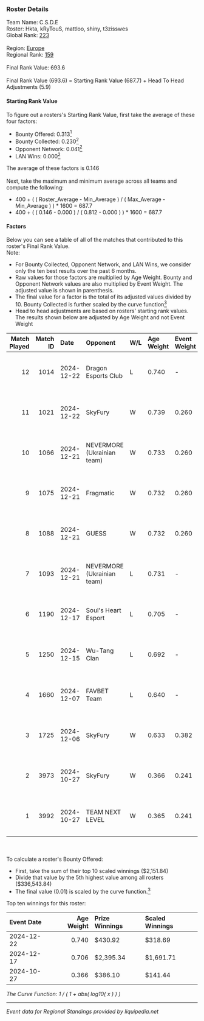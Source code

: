 ### Roster Details<br />
Team Name: C.S.D.E<br />
Roster: Hkta, kRyTouS, mattloo, shiny, t3zisswes<br />
Global Rank: [223](../../standings_global_2025_03_01.md)<br />
<br />
Region: [Europe]( ../../standings_europe_2025_03_01.md)<br />
Regional Rank: [159]( ../../standings_europe_2025_03_01.md)<br />
<br />
Final Rank Value:  693.6<br />
<br />
Final Rank Value (693.6) = Starting Rank Value (687.7) + Head To Head Adjustments (5.9)<br />

#### Starting Rank Value<br />
To figure out a rosters's Starting Rank Value, first take the average of these four factors:<br />
- Bounty Offered: 0.313[<sup>1</sup>](#table2)
- Bounty Collected: 0.230[<sup>2</sup>](#table1)
- Opponent Network: 0.041[<sup>2</sup>](#table1)
- LAN Wins: 0.000[<sup>2</sup>](#table1)

The average of these factors is 0.146<br />
<br />
Next, take the maximum and minimum average across all teams and compute the following:<br />
- 400 + ( ( Roster_Average - Min_Average ) / ( Max_Average - Min_Average ) ) * 1600 = 687.7
- 400 + ( ( 0.146 - 0.000 ) / ( 0.812 - 0.000 ) ) * 1600 = 687.7


#### Factors<br />
Below you can see a table of all of the matches that contributed to this roster's Final Rank Value.<br />
Note:<br />

- For Bounty Collected, Opponent Network, and LAN Wins, we consider only the ten best results over the past 6 months.
- Raw values for those factors are multiplied by Age Weight. Bounty and Opponent Network values are also multiplied by Event Weight. The adjusted value is shown in parenthesis.
- The final value for a factor is the total of its adjusted values divided by 10. Bounty Collected is further scaled by the curve function[<sup>3</sup>](#curveFunction)
- Head to head adjustments are based on rosters' starting rank values. The results shown below are adjusted by Age Weight and not Event Weight
<span id="table1"></span><br />


| Match Played | Match ID | Date       | Opponent                   | W/L | Age Weight | Event Weight | Bounty Collected | Opponent Network | LAN Wins  | H2H Adj. | Roster                                   |
| -: | -: | :- | :- | :- | :- | :- | :- | :- | :- | -: | :- |
|           12 |     1014 | 2024-12-22 | Dragon Esports Club        | L   | 0.740      | -            | -                | -                | -         |   -11.80 | Hkta, kRyTouS, mattloo, shiny, t3zisswes |
|           11 |     1021 | 2024-12-22 | SkyFury                    | W   | 0.739      | 0.260        | 0.004 (0.001)    | 0.345 (0.066)    | 0 (0.000) |    10.38 | Hkta, kRyTouS, mattloo, shiny, t3zisswes |
|           10 |     1066 | 2024-12-21 | NEVERMORE (Ukrainian team) | W   | 0.733      | 0.260        | 0.010 (0.002)    | 1.000 (0.191)    | 0 (0.000) |    15.05 | Hkta, kRyTouS, mattloo, shiny, t3zisswes |
|            9 |     1075 | 2024-12-21 | Fragmatic                  | W   | 0.732      | 0.260        | 0.000 (0.000)    | 0.076 (0.014)    | 0 (0.000) |     7.36 | Hkta, kRyTouS, mattloo, shiny, t3zisswes |
|            8 |     1088 | 2024-12-21 | GUESS                      | W   | 0.732      | 0.260        | 0.000 (0.000)    | 0.000 (0.000)    | 0 (0.000) |     5.96 | Hkta, kRyTouS, mattloo, shiny, t3zisswes |
|            7 |     1093 | 2024-12-21 | NEVERMORE (Ukrainian team) | L   | 0.731      | -            | -                | -                | -         |    -7.20 | Hkta, kRyTouS, mattloo, shiny, t3zisswes |
|            6 |     1190 | 2024-12-17 | Soul's Heart Esport        | L   | 0.705      | -            | -                | -                | -         |   -16.38 | Hkta, kRyTouS, mattloo, rinji, wvfeun    |
|            5 |     1250 | 2024-12-15 | Wu-Tang Clan               | L   | 0.692      | -            | -                | -                | -         |   -12.40 | Hkta, kRyTouS, mattloo, rinji, wvfeun    |
|            4 |     1660 | 2024-12-07 | FAVBET Team                | L   | 0.640      | -            | -                | -                | -         |    -4.73 | Hkta, mattloo, rinji, shiny, wvfeun      |
|            3 |     1725 | 2024-12-06 | SkyFury                    | W   | 0.633      | 0.382        | 0.004 (0.001)    | 0.345 (0.083)    | 0 (0.000) |     8.63 | Hkta, mattloo, rinji, shiny, wvfeun      |
|            2 |     3973 | 2024-10-27 | SkyFury                    | W   | 0.366      | 0.241        | 0.004 (0.000)    | 0.345 (0.030)    | 0 (0.000) |     5.60 | Hkta, mattloo, rinji, shiny, wvfeun      |
|            1 |     3992 | 2024-10-27 | TEAM NEXT LEVEL            | W   | 0.365      | 0.241        | 0.003 (0.000)    | 0.305 (0.027)    | 0 (0.000) |     5.45 | Hkta, mattloo, rinji, shiny, wvfeun      |

<br />
<span id="table2"></span><br />
To calculate a roster's Bounty Offered:<br />

- First, take the sum of their top 10 scaled winnings ($2,151.84)
- Divide that value by the 5th highest value among all rosters ($336,543.84)
- The final value (0.01) is scaled by the curve function.[<sup>3</sup>](#curveFunction)

Top ten winnings for this roster:<br />

| Event Date | Age Weight | Prize Winnings | Scaled Winnings |
| :- | -: | :- | :- |
| 2024-12-22 |      0.740 | $430.92        | $318.69         |
| 2024-12-17 |      0.706 | $2,395.34      | $1,691.71       |
| 2024-10-27 |      0.366 | $386.10        | $141.44         |


<span id="curveFunction"></span>_The Curve Function: 1 / ( 1 + abs( log10( x ) ) )_<br />

---
_Event data for Regional Standings provided by liquipedia.net_<br />

